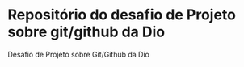 # Repositório do desafio de Projeto sobre git/github da Dio
Desafio de Projeto sobre Git/Github da Dio
